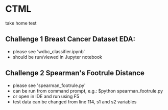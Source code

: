 # CTML
take home test

## Challenge 1 Breast Cancer Dataset EDA: 
 - please see 'wdbc_classifier.ipynb'
 - should be run/viewed in Jupyter notebook

## Challenge 2 Spearman's Footrule Distance
 - please see 'spearman_footrule.py'
 - can be run from command prompt, e.g.: $python spearman_footrule.py
 - or open in IDE and run using F5
 - test data can be changed from line 114, s1 and s2 variables
